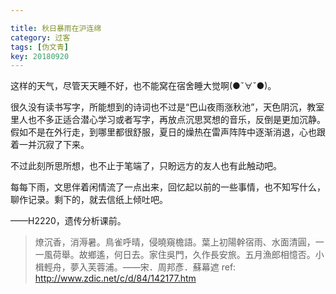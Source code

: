 ```yaml
---

title: 秋日暴雨在沪连绵
category: 过客
tags: [伪文青]
key: 20180920
---
```


这样的天气，尽管天天睡不好，也不能窝在宿舍睡大觉啊(●ˇ∀ˇ●)。

<!--more-->
很久没有读书写字，所能想到的诗词也不过是“巴山夜雨涨秋池”，天色阴沉，教室里人也不多正适合潜心学习或者写字，再放点沉思冥想的音乐，反倒是更加沉静。假如不是在外行走，到哪里都很舒服，夏日的燥热在雷声阵阵中逐渐消退，心也跟着一并沉寂了下来。

不过此刻所思所想，也不止于笔端了，只盼远方的友人也有此触动吧。

每每下雨，文思伴着闲情流了一点出来，回忆起以前的一些事情，也不知写什么，聊作记录。剩下的，就去信纸上倾吐吧。

——H2220，遗传分析课前。

>燎沉香，消溽暑。鳥雀呼晴，侵曉窺檐語。葉上初陽幹宿雨、水面清圓，一一風荷舉。故鄉遙，何日去。家住吳門，久作長安旅。五月漁郎相憶否。小楫輕舟，夢入芙蓉浦。——宋．周邦彥．蘇幕遮
ref: http://www.zdic.net/c/d/84/142177.htm
